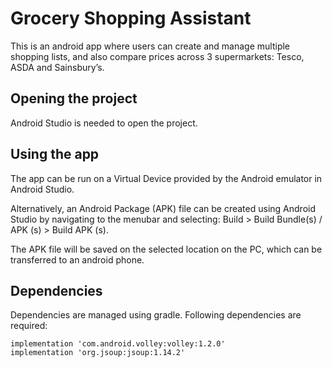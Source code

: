 # Grocery Shopping Assistant
This is an android app where users can create and manage multiple shopping lists, and also compare prices across 3 supermarkets: Tesco, ASDA and Sainsbury’s. 

## Opening the project
Android Studio is needed to open the project.

## Using the app
The app can be run on a Virtual Device provided by the Android emulator in Android Studio. 

Alternatively, an Android Package (APK) file can be created using Android Studio by navigating to the menubar and selecting: Build > Build Bundle(s) / APK (s) > Build APK (s). 

The APK file will be saved on the selected location on the PC, which can be transferred to an android phone.

## Dependencies
Dependencies are managed using gradle. Following dependencies are required:

```
implementation 'com.android.volley:volley:1.2.0'
implementation 'org.jsoup:jsoup:1.14.2'
```
